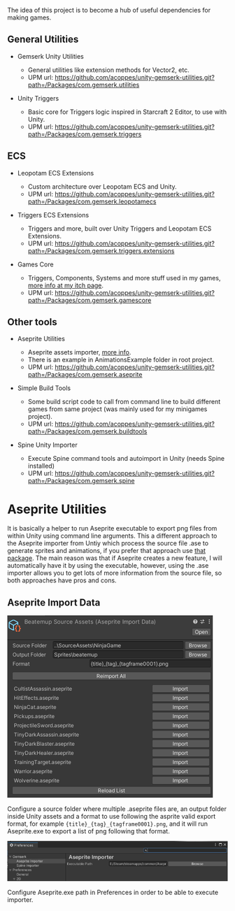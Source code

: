 The idea of this project is to become a hub of useful dependencies for making games.

## General Utilities

* Gemserk Unity Utilities
    - General utilities like extension methods for Vector2, etc.
    - UPM url: https://github.com/acoppes/unity-gemserk-utilities.git?path=/Packages/com.gemserk.utilities

* Unity Triggers
    - Basic core for Triggers logic inspired in Starcraft 2 Editor, to use with Unity.
    - UPM url: https://github.com/acoppes/unity-gemserk-utilities.git?path=/Packages/com.gemserk.triggers

## ECS 

* Leopotam ECS Extensions
    - Custom architecture over Leopotam ECS and Unity. 
    - UPM url: https://github.com/acoppes/unity-gemserk-utilities.git?path=/Packages/com.gemserk.leopotamecs

* Triggers ECS Extensions
    - Triggers and more, built over Unity Triggers and Leopotam ECS Extensions.
    - UPM url: https://github.com/acoppes/unity-gemserk-utilities.git?path=/Packages/com.gemserk.triggers.extensions

* Games Core
    - Triggers, Components, Systems and more stuff used in my games, [more info at my itch page](https://arielsan.itch.io/).
    - UPM url: https://github.com/acoppes/unity-gemserk-utilities.git?path=/Packages/com.gemserk.gamescore

## Other tools

* Aseprite Utilities
    - Aseprite assets importer, [more info](#aseprite-utilities).
    - There is an example in AnimationsExample folder in root project.
    - UPM url: https://github.com/acoppes/unity-gemserk-utilities.git?path=/Packages/com.gemserk.aseprite

* Simple Build Tools
    - Some build script code to call from command line to build different games from same project (was mainly used for my minigames project).
    - UPM url: https://github.com/acoppes/unity-gemserk-utilities.git?path=/Packages/com.gemserk.buildtools

* Spine Unity Importer
    - Execute Spine command tools and autoimport in Unity (needs Spine installed)
    - UPM url: https://github.com/acoppes/unity-gemserk-utilities.git?path=/Packages/com.gemserk.spine


# Aseprite Utilities

It is basically a helper to run Aseprite executable to export png files from within Unity using command line arguments. This a different approach to the Aseprite importer from Untiy which process the source file .ase to generate sprites and animations, if you prefer that approach use [that package](https://docs.unity3d.com/Packages/com.unity.2d.aseprite@1.0/manual/index.html). The main reason was that if Aseprite creates a new feature, I will automatically have it by using the executable, however, using the .ase importer allows you to get lots of more information from the source file, so both approaches have pros and cons.

## Aseprite Import Data

![Aseprite importer example](images/asepriteimporter-01.png)

Configure a source folder where multiple .aseprite files are, an output folder inside Unity assets and a format to use following the asprite valid export format, for example `{title}_{tag}_{tagframe0001}.png`, and it will run Aseprite.exe to export a list of png following that format.

![Aseprite importer example](images/asepriteimporter-02.png)

Configure Aseprite.exe path in Preferences in order to be able to execute importer.